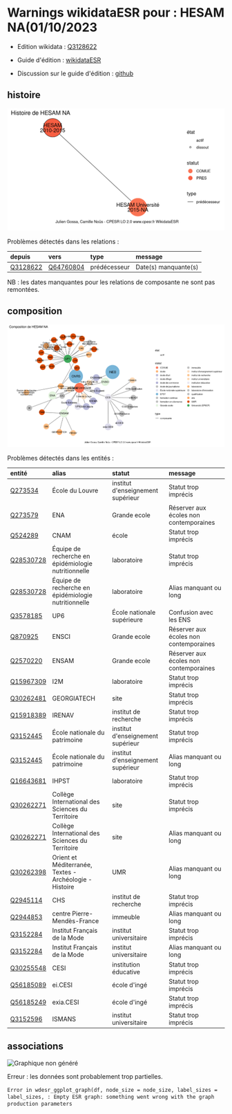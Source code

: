 Warnings wikidataESR pour : HESAM NA(01/10/2023
================

- Edition wikidata : [Q3128622](https://www.wikidata.org/wiki/Q3128622)
- Guide d'édition : [wikidataESR](https://github.com/cpesr/wikidataESR/)

- Discussion sur le guide d'édition : [github](https://github.com/cpesr/wikidataESR/issues)



## histoire 

![Graphique non généré](Q3128622-histoire.png) 

Problèmes détectés dans les relations :

|depuis                                             |vers                                                 |type         |message              |
|:--------------------------------------------------|:----------------------------------------------------|:------------|:--------------------|
|[Q3128622](https://www.wikidata.org/wiki/Q3128622) |[Q64760804](https://www.wikidata.org/wiki/Q64760804) |prédécesseur |Date(s) manquante(s) |

NB : les dates manquantes pour les relations de composante ne sont pas remontées. 



## composition 

![Graphique non généré](Q3128622-composition.png) 

Problèmes détectés dans les entités :

|entité                                               |alias                                                   |statut                            |message                                |
|:----------------------------------------------------|:-------------------------------------------------------|:---------------------------------|:--------------------------------------|
|[Q273534](https://www.wikidata.org/wiki/Q273534)     |École du Louvre                                         |institut d'enseignement supérieur |Statut trop imprécis                   |
|[Q273579](https://www.wikidata.org/wiki/Q273579)     |ENA                                                     |Grande ecole                      |Réserver aux écoles non contemporaines |
|[Q524289](https://www.wikidata.org/wiki/Q524289)     |CNAM                                                    |école                             |Statut trop imprécis                   |
|[Q28530728](https://www.wikidata.org/wiki/Q28530728) |Équipe de recherche en épidémiologie nutritionnelle     |laboratoire                       |Statut trop imprécis                   |
|[Q28530728](https://www.wikidata.org/wiki/Q28530728) |Équipe de recherche en épidémiologie nutritionnelle     |laboratoire                       |Alias manquant ou long                 |
|[Q3578185](https://www.wikidata.org/wiki/Q3578185)   |UP6                                                     |École nationale supérieure        |Confusion avec les ENS                 |
|[Q870925](https://www.wikidata.org/wiki/Q870925)     |ENSCI                                                   |Grande ecole                      |Réserver aux écoles non contemporaines |
|[Q2570220](https://www.wikidata.org/wiki/Q2570220)   |ENSAM                                                   |Grande ecole                      |Réserver aux écoles non contemporaines |
|[Q15967309](https://www.wikidata.org/wiki/Q15967309) |I2M                                                     |laboratoire                       |Statut trop imprécis                   |
|[Q30262481](https://www.wikidata.org/wiki/Q30262481) |GEORGIATECH                                             |site                              |Statut trop imprécis                   |
|[Q15918389](https://www.wikidata.org/wiki/Q15918389) |IRENAV                                                  |institut de recherche             |Statut trop imprécis                   |
|[Q3152445](https://www.wikidata.org/wiki/Q3152445)   |École nationale du patrimoine                           |institut d'enseignement supérieur |Statut trop imprécis                   |
|[Q3152445](https://www.wikidata.org/wiki/Q3152445)   |École nationale du patrimoine                           |institut d'enseignement supérieur |Alias manquant ou long                 |
|[Q16643681](https://www.wikidata.org/wiki/Q16643681) |IHPST                                                   |laboratoire                       |Statut trop imprécis                   |
|[Q30262271](https://www.wikidata.org/wiki/Q30262271) |Collège International des Sciences du Territoire        |site                              |Statut trop imprécis                   |
|[Q30262271](https://www.wikidata.org/wiki/Q30262271) |Collège International des Sciences du Territoire        |site                              |Alias manquant ou long                 |
|[Q30262398](https://www.wikidata.org/wiki/Q30262398) |Orient et Méditerranée, Textes - Archéologie - Histoire |UMR                               |Alias manquant ou long                 |
|[Q2945114](https://www.wikidata.org/wiki/Q2945114)   |CHS                                                     |institut de recherche             |Statut trop imprécis                   |
|[Q2944853](https://www.wikidata.org/wiki/Q2944853)   |centre Pierre-Mendès-France                             |immeuble                          |Alias manquant ou long                 |
|[Q3152284](https://www.wikidata.org/wiki/Q3152284)   |Institut Français de la Mode                            |institut universitaire            |Statut trop imprécis                   |
|[Q3152284](https://www.wikidata.org/wiki/Q3152284)   |Institut Français de la Mode                            |institut universitaire            |Alias manquant ou long                 |
|[Q30255548](https://www.wikidata.org/wiki/Q30255548) |CESI                                                    |institution éducative             |Statut trop imprécis                   |
|[Q56185089](https://www.wikidata.org/wiki/Q56185089) |ei.CESI                                                 |école d'ingé                      |Statut trop imprécis                   |
|[Q56185249](https://www.wikidata.org/wiki/Q56185249) |exia.CESI                                               |école d'ingé                      |Statut trop imprécis                   |
|[Q3152596](https://www.wikidata.org/wiki/Q3152596)   |ISMANS                                                  |institut universitaire            |Statut trop imprécis                   |

 



## associations 

![Graphique non généré](Q3128622-associations.png) 

 


Erreur : les données sont probablement trop partielles.
```
Error in wdesr_ggplot_graph(df, node_size = node_size, label_sizes = label_sizes, : Empty ESR graph: something went wrong with the graph production parameters

``` 

